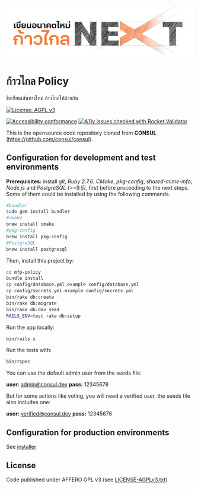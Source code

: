 <!--
  Title: ก้าวไกล NEXT
  Description: ขีดเขียนเส้นทางใหม่ ก้าวไกลไปด้วยกัน
-->

![CONSUL logo](https://github.com/kaogeek/mfp-next/raw/main/public/mfp-next_logo.jpg)

# ก้าวไกล Policy

ขีดเขียนเส้นทางใหม่ ก้าวไกลไปด้วยกัน

[![License: AGPL v3](https://img.shields.io/badge/License-AGPL%20v3-blue.svg)](http://www.gnu.org/licenses/agpl-3.0)

[![Accessibility conformance](https://img.shields.io/badge/accessibility-WAI:AA-green.svg)](https://www.w3.org/WAI/eval/Overview)
[![A11y issues checked with Rocket Validator](https://rocketvalidator.com/badges/checked_with_rocket_validator.svg?url=https://rocketvalidator.com)](https://rocketvalidator.com/opensource)

This is the opensource code repository cloned from **CONSUL** (https://github.com/consul/consul).

## Configuration for development and test environments

**Prerequisites:** install *git*, *Ruby 2.7.6*, *CMake*, *pkg-config*, *shared-mime-info*, *Node.js* and *PostgreSQL (>=9.5)*, first before proceeding to the next steps. Some of them could be installed by using the following commands.

```bash
#bundler
sudo gem install bundler
#cmake
brew install cmake
#pkg-config
brew install pkg-config
#PostgreSQL
brew install postgresql
```
Then, install this project by:

```bash
cd mfp-policy
bundle install
cp config/database.yml.example config/database.yml
cp config/secrets.yml.example config/secrets.yml
bin/rake db:create
bin/rake db:migrate
bin/rake db:dev_seed
RAILS_ENV=test rake db:setup
```

Run the app locally:

```bash
bin/rails s
```

Run the tests with:

```bash
bin/rspec
```

You can use the default admin user from the seeds file:

 **user:** admin@consul.dev
 **pass:** 12345678

But for some actions like voting, you will need a verified user, the seeds file also includes one:

 **user:** verified@consul.dev
 **pass:** 12345678

## Configuration for production environments

See [installer](https://github.com/consul/installer)

## License

Code published under AFFERO GPL v3 (see [LICENSE-AGPLv3.txt](LICENSE-AGPLv3.txt))
